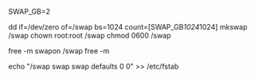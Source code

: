 SWAP_GB=2

dd if=/dev/zero of=/swap bs=1024 count=$[$SWAP_GB*1024*1024]
mkswap /swap
chown root:root /swap
chmod 0600 /swap

free -m
swapon /swap 
free -m

echo "/swap swap swap defaults 0 0" >> /etc/fstab

